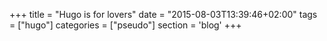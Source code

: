 +++
title = "Hugo is for lovers"
date = "2015-08-03T13:39:46+02:00"
tags = ["hugo"]
categories = ["pseudo"]
section = 'blog'
+++
